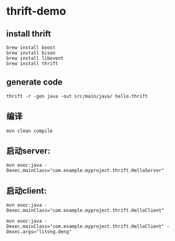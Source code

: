 # thrift-demo

## install thrift

    brew install boost
    brew install bison
    brew install libevent
    brew install thrift

## generate code

    thrift -r -gen java -out src/main/java/ hello.thrift

## 编译

    mvn clean compile

## 启动server:

    mvn exec:java -Dexec.mainClass="com.example.myproject.thrift.HelloServer"

## 启动client:

    mvn exec:java -Dexec.mainClass="com.example.myproject.thrift.HelloClient"

    mvn exec:java -Dexec.mainClass="com.example.myproject.thrift.HelloClient" -Dexec.args="litong.deng"